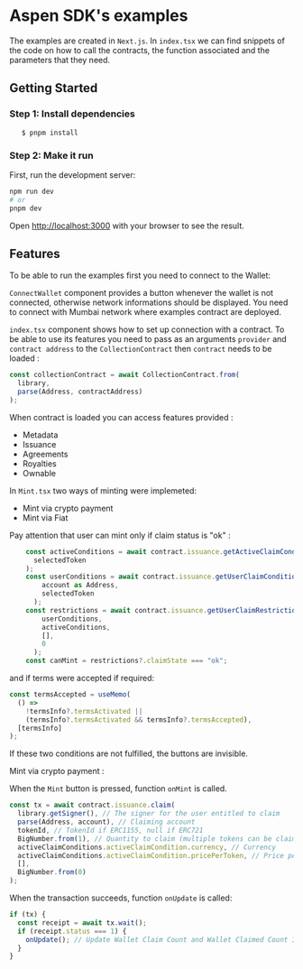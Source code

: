 # Aspen SDK's examples

The examples are created in `Next.js`. In `index.tsx` we can find snippets of the code on how to call the contracts, the function associated and the parameters that they need.

## Getting Started

### Step 1: Install dependencies

```
   $ pnpm install
```

### Step 2: Make it run

First, run the development server:

```bash
npm run dev
# or
pnpm dev
```

Open [http://localhost:3000](http://localhost:3000) with your browser to see the result.

## Features

To be able to run the examples first you need to connect to the Wallet:

`ConnectWallet` component provides a button whenever the wallet is not connected, otherwise network informations should be displayed.
You need to connect with Mumbai network where examples contract are deployed.

`index.tsx` component shows how to set up connection with a contract. To be able to use its features you need to pass as an arguments `provider` and `contract address` to the `CollectionContract`
then `contract` needs to be loaded :

```js
const collectionContract = await CollectionContract.from(
  library,
  parse(Address, contractAddress)
);
```

When contract is loaded you can access features provided :

- Metadata
- Issuance
- Agreements
- Royalties
- Ownable

In `Mint.tsx` two ways of minting were implemeted:

- Mint via crypto payment
- Mint via Fiat

Pay attention that user can mint only if claim status is "ok" :

```js
    const activeConditions = await contract.issuance.getActiveClaimConditions(
      selectedToken
    );
    const userConditions = await contract.issuance.getUserClaimConditions(
        account as Address,
        selectedToken
      );
    const restrictions = await contract.issuance.getUserClaimRestrictions(
        userConditions,
        activeConditions,
        [],
        0
      );
    const canMint = restrictions?.claimState === "ok";
```

and if terms were accepted if required:

```js
const termsAccepted = useMemo(
  () =>
    !termsInfo?.termsActivated ||
    (termsInfo?.termsActivated && termsInfo?.termsAccepted),
  [termsInfo]
);
```

If these two conditions are not fulfilled, the buttons are invisible.

Mint via crypto payment :

When the `Mint` button is pressed, function `onMint` is called.

```js
const tx = await contract.issuance.claim(
  library.getSigner(), // The signer for the user entitled to claim
  parse(Address, account), // Claiming account
  tokenId, // TokenId if ERC1155, null if ERC721
  BigNumber.from(1), // Quantity to claim (multiple tokens can be claimed in a single call for both ERC721 and ERC1155)
  activeClaimConditions.activeClaimCondition.currency, // Currency
  activeClaimConditions.activeClaimCondition.pricePerToken, // Price per token
  [],
  BigNumber.from(0)
);
```

When the transaction succeeds, function `onUpdate` is called:

```js
if (tx) {
  const receipt = await tx.wait();
  if (receipt.status === 1) {
    onUpdate(); // Update Wallet Claim Count and Wallet Claimed Count In Phase
  }
}
```
